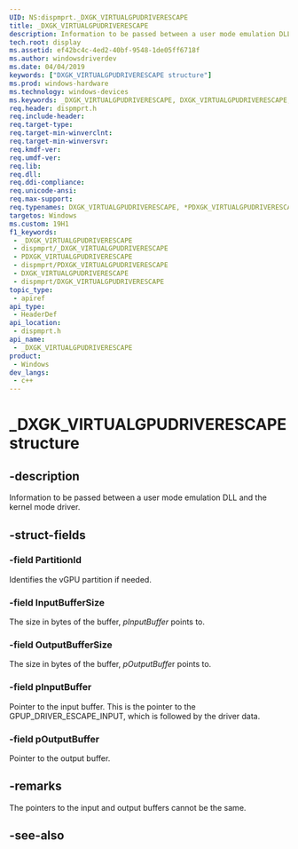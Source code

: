 ```yaml
---
UID: NS:dispmprt._DXGK_VIRTUALGPUDRIVERESCAPE
title: _DXGK_VIRTUALGPUDRIVERESCAPE
description: Information to be passed between a user mode emulation DLL and the kernel mode driver.
tech.root: display
ms.assetid: ef42bc4c-4ed2-40bf-9548-1de05ff6718f
ms.author: windowsdriverdev
ms.date: 04/04/2019
keywords: ["DXGK_VIRTUALGPUDRIVERESCAPE structure"]
ms.prod: windows-hardware
ms.technology: windows-devices
ms.keywords: _DXGK_VIRTUALGPUDRIVERESCAPE, DXGK_VIRTUALGPUDRIVERESCAPE, *PDXGK_VIRTUALGPUDRIVERESCAPE,
req.header: dispmprt.h
req.include-header: 
req.target-type: 
req.target-min-winverclnt: 
req.target-min-winversvr: 
req.kmdf-ver: 
req.umdf-ver: 
req.lib: 
req.dll: 
req.ddi-compliance: 
req.unicode-ansi: 
req.max-support: 
req.typenames: DXGK_VIRTUALGPUDRIVERESCAPE, *PDXGK_VIRTUALGPUDRIVERESCAPE
targetos: Windows
ms.custom: 19H1
f1_keywords:
 - _DXGK_VIRTUALGPUDRIVERESCAPE
 - dispmprt/_DXGK_VIRTUALGPUDRIVERESCAPE
 - PDXGK_VIRTUALGPUDRIVERESCAPE
 - dispmprt/PDXGK_VIRTUALGPUDRIVERESCAPE
 - DXGK_VIRTUALGPUDRIVERESCAPE
 - dispmprt/DXGK_VIRTUALGPUDRIVERESCAPE
topic_type:
 - apiref
api_type:
 - HeaderDef
api_location:
 - dispmprt.h
api_name:
 - _DXGK_VIRTUALGPUDRIVERESCAPE
product:
 - Windows
dev_langs:
 - c++
---
```


# _DXGK_VIRTUALGPUDRIVERESCAPE structure


## -description

Information to be passed between a user mode emulation DLL and the kernel mode driver.

## -struct-fields

### -field PartitionId

Identifies the vGPU partition if needed.

### -field InputBufferSize

The size in bytes of the buffer, *pInputBuffer* points to.

### -field OutputBufferSize

The size in bytes of the buffer, *pOutputBuffe*r points to.

### -field pInputBuffer

Pointer to the input buffer. This is the pointer to the GPUP_DRIVER_ESCAPE_INPUT, which is followed by the driver data.

### -field pOutputBuffer

Pointer to the output buffer.

## -remarks

The pointers to the input and output buffers cannot be the same.

## -see-also


